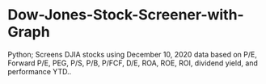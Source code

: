 # Dow-Jones-Stock-Screener-with-Graph
Python; Screens DJIA stocks using December 10, 2020 data based on P/E, Forward P/E, PEG, P/S, P/B, P/FCF, D/E, ROA, ROE, ROI, dividend yield, and performance YTD..
